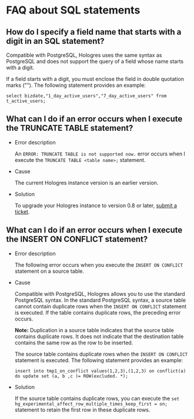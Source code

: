 # FAQ about SQL statements

## How do I specify a field name that starts with a digit in an SQL statement?

Compatible with PostgreSQL, Hologres uses the same syntax as PostgreSQL and does not support the query of a field whose name starts with a digit.

If a field starts with a digit, you must enclose the field in double quotation marks \(""\). The following statement provides an example:

```
select bizdate,"1_day_active_users","7_day_active_users" from t_active_users;
```

## What can I do if an error occurs when I execute the TRUNCATE TABLE statement?

-   Error description

    An `ERROR: TRUNCATE TABLE is not supported now.` error occurs when I execute the `TRUNCATE TABLE <table name>;` statement.

-   Cause

    The current Hologres instance version is an earlier version.

-   Solution

    To upgrade your Hologres instance to version 0.8 or later, [submit a ticket](https://workorder-intl.console.aliyun.com/).


## What can I do if an error occurs when I execute the INSERT ON CONFLICT statement?

-   Error description

    The following error occurs when you execute the `INSERT ON CONFLICT` statement on a source table.

-   Cause

    Compatible with PostgreSQL, Hologres allows you to use the standard PostgreSQL syntax. In the standard PostgreSQL syntax, a source table cannot contain duplicate rows when the `INSERT ON CONFLICT` statement is executed. If the table contains duplicate rows, the preceding error occurs.

    **Note:** Duplication in a source table indicates that the source table contains duplicate rows. It does not indicate that the destination table contains the same row as the row to be inserted.

    The source table contains duplicate rows when the `INSERT ON CONFLICT` statement is executed. The following statement provides an example:

    ```
    insert into tmp1_on_conflict values(1,2,3),(1,2,3) on conflict(a) do update set (a, b ,c )= ROW(excluded. *);
    ```

-   Solution

    If the source table contains duplicate rows, you can execute the `set hg_experimental_affect_row_multiple_times_keep_first = on;` statement to retain the first row in these duplicate rows.


